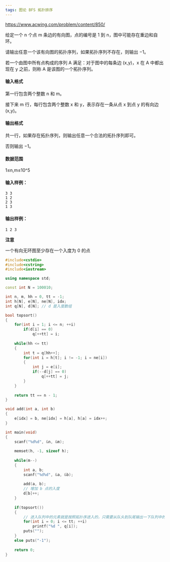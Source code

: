 ```yaml
---
tags: 图论 BFS 拓扑排序
---
```






https://www.acwing.com/problem/content/850/



 给定一个 n 个点 m 条边的有向图，点的编号是 1 到 n，图中可能存在重边和自环。

请输出任意一个该有向图的拓扑序列，如果拓扑序列不存在，则输出 −1。

若一个由图中所有点构成的序列 A 满足：对于图中的每条边 (x,y)，x 在 A 中都出现在 y 之前，则称 A 是该图的一个拓扑序列。

#### 输入格式

第一行包含两个整数 n 和 m。

接下来 m 行，每行包含两个整数 x 和 y，表示存在一条从点 x 到点 y 的有向边 (x,y)。

#### 输出格式

共一行，如果存在拓扑序列，则输出任意一个合法的拓扑序列即可。

否则输出 −1。

#### 数据范围

1≤n,m≤10^5

#### 输入样例：

```
3 3
1 2
2 3
1 3
```

#### 输出样例：

```
1 2 3
```

**注意**

一个有向无环图至少存在一个入度为 0 的点

```cpp
#include<cstdio>
#include<cstring>
#include<iostream>

using namespace std;

const int N = 100010;

int n, m, hh = 0, tt = -1;
int h[N], e[N], ne[N], idx;
int q[N], d[N]; // d 是入度数组

bool topsort()
{
    for(int i = 1; i <= n; ++i)
        if(d[i] == 0)
            q[++tt] = i;
    
    while(hh <= tt)
    {
        int t = q[hh++];
        for(int i = h[t]; i != -1; i = ne[i])
        {
            int j = e[i];
            if(--d[j] == 0)
                q[++tt] = j;
        }
    }
    
    return tt == n - 1;
}

void add(int a, int b)
{
    e[idx] = b, ne[idx] = h[a], h[a] = idx++;
}

int main(void)
{
    scanf("%d%d", &n, &m);
    
    memset(h, -1, sizeof h);
    
    while(m--)
    {
        int a, b;
        scanf("%d%d", &a, &b);
        
        add(a, b);
        // 增加 b 点的入度
        d[b]++;
    }
    
    if(topsort())
    {
        // 进入队列中的元素就是按照拓扑序进入的，只需要从队头到队尾输出一下队列中的元素即可
        for(int i = 0; i <= tt; ++i)
            printf("%d ", q[i]);
        puts("");
    }
    else puts("-1");
    
    return 0;
}
```

